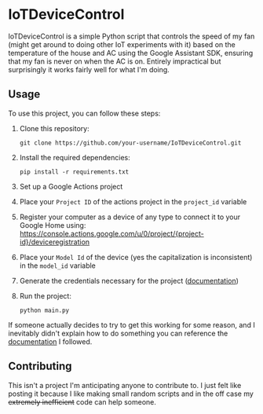 # IoTDeviceControl

IoTDeviceControl is a simple Python script that controls the speed of my fan (might get around to doing other IoT experiments with it) based on the temperature of the house and AC using the Google Assistant SDK, ensuring that my fan is never on when the AC is on. Entirely impractical but surprisingly it works fairly well for what I'm doing.

## Usage

To use this project, you can follow these steps:

1. Clone this repository:

   `git clone https://github.com/your-username/IoTDeviceControl.git`

4. Install the required dependencies:

   `pip install -r requirements.txt`

5. Set up a Google Actions project

6. Place your `Project ID` of the actions project in the `project_id` variable

7. Register your computer as a device of any type to connect it to your Google Home using: https://console.actions.google.com/u/0/project/{project-id}/deviceregistration

8. Place your `Model Id` of the device (yes the capitalization is inconsistent) in the `model_id` variable

9. Generate the credentials necessary for the project ([documentation](https://developers.google.com/assistant/sdk/guides/service/python/embed/install-sample#generate_credentials))

10. Run the project:

    `python main.py`

If someone actually decides to try to get this working for some reason, and I inevitably didn't explain how to do something you can reference the [documentation](https://developers.google.com/assistant/sdk/guides/service/python#embed) I followed.

## Contributing

This isn't a project I'm anticipating anyone to contribute to. I just felt like posting it because I like making small random scripts and in the off case my ~~extremely inefficient~~ code can help someone.